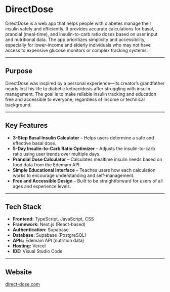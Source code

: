 # DirectDose

DirectDose is a web app that helps people with diabetes manage their insulin safely and efficiently. It provides accurate calculations for basal, prandial (meal-time), and insulin-to-carb ratio doses based on user input and nutritional data. The app prioritizes simplicity and accessibility, especially for lower-income and elderly individuals who may not have access to expensive glucose monitors or complex tracking systems.

---

## Purpose

DirectDose was inspired by a personal experience—its creator’s grandfather nearly lost his life to diabetic ketoacidosis after struggling with insulin management. The goal is to make reliable insulin tracking and education free and accessible to everyone, regardless of income or technical background.

---

## Key Features

- **3-Step Basal Insulin Calculator** – Helps users determine a safe and effective basal dose.  
- **5-Day Insulin-to-Carb Ratio Optimizer** – Adjusts the insulin-to-carb ratio using user trends over multiple days.  
- **Prandial Dose Calculator** – Calculates mealtime insulin needs based on food data from the Edemam API.  
- **Simple Educational Interface** – Teaches users how each calculation works to encourage understanding and self-management.  
- **Free and Accessible Design** – Built to be straightforward for users of all ages and experience levels.  

---

## Tech Stack

- **Frontend:** TypeScript, JavaScript, CSS  
- **Framework:** Next.js (React-based)  
- **Authentication:** Supabase  
- **Database:** Supabase (PostgreSQL)  
- **APIs:** Edemam API (nutrition data)  
- **Hosting:** Vercel  
- **IDE:** Visual Studio Code  

---

## Website

[direct-dose.com](https://direct-dose.com)
